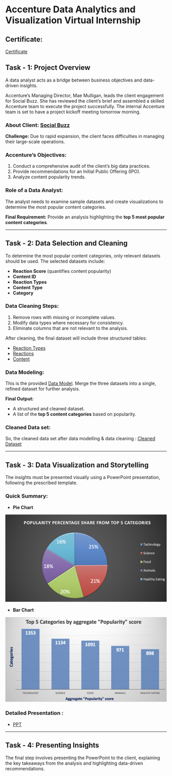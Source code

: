# Accenture Data Analytics and Visualization Virtual Internship

## Certificate:
[Certificate](https://github.com/Sinhaaz/Accenture-Data-Analytics-and-Visualization-Virtual-Internship/blob/main/Accenture%20North%20America_Data%20Analytics_completion_certificate.pdf)


## Task - 1: Project Overview
A data analyst acts as a bridge between business objectives and data-driven insights.

Accenture’s Managing Director, Mae Mulligan, leads the client engagement for Social Buzz. She has reviewed the client’s brief and assembled a skilled Accenture team to execute the project successfully. The internal Accenture team is set to have a project kickoff meeting tomorrow morning.

### About Client: [Social Buzz](https://github.com/Sinhaaz/Accenture-Data-Analytics-and-Visualization-Virtual-Internship/blob/main/Data_Analytics%20Client%20Brief.pdf)

**Challenge:** Due to rapid expansion, the client faces difficulties in managing their large-scale operations.

### Accenture’s Objectives:
1. Conduct a comprehensive audit of the client’s big data practices.
2. Provide recommendations for an Initial Public Offering (IPO).
3. Analyze content popularity trends.

### Role of a Data Analyst:
The analyst needs to examine sample datasets and create visualizations to determine the most popular content categories.

**Final Requirement:** Provide an analysis highlighting the **top 5 most popular content categories**.

---
## Task - 2: Data Selection and Cleaning
To determine the most popular content categories, only relevant datasets should be used. The selected datasets include:

- **Reaction Score** (quantifies content popularity)
- **Content ID**
- **Reaction Types**
- **Content Type**
- **Category**

### Data Cleaning Steps:
1. Remove rows with missing or incomplete values.
2. Modify data types where necessary for consistency.
3. Eliminate columns that are not relevant to the analysis.

After cleaning, the final dataset will include three structured tables:

 - [Reaction Types](https://github.com/Sinhaaz/Accenture-Data-Analytics-and-Visualization-Virtual-Internship/blob/main/ReactionTypes.csv)
 - [Reactions](https://github.com/Sinhaaz/Accenture-Data-Analytics-and-Visualization-Virtual-Internship/blob/main/Reactions.csv)
 - [Content](https://github.com/Sinhaaz/Accenture-Data-Analytics-and-Visualization-Virtual-Internship/blob/main/Content.csv)


### Data Modeling: 
This is the provided [Data Model](https://github.com/Sinhaaz/Accenture-Data-Analytics-and-Visualization-Virtual-Internship/blob/main/Data%20model.pdf).
Merge the three datasets into a single, refined dataset for further analysis.

**Final Output:**
- A structured and cleaned dataset.
- A list of the **top 5 content categories** based on popularity.
  
 ### Cleaned Data set:
 So, the cleaned data set after data modelling & data cleaning : [Cleaned Dataset](https://github.com/Sinhaaz/Accenture-Data-Analytics-and-Visualization-Virtual-Internship/blob/main/Cleaned%20Dataset.xlsx)

---
## Task - 3: Data Visualization and Storytelling
The insights must be presented visually using a PowerPoint presentation, following the prescribed template.

### Quick Summary:

- **Pie Chart**
<img src = "Pie Chart.png">

- **Bar Chart**
<img src = "Bar Chart.png">

### Detailed Presentation :
 - [PPT](https://github.com/Sinhaaz/Accenture-Data-Analytics-and-Visualization-Virtual-Internship/blob/main/PowerPoint%20presentation.pptx)
 
---
## Task - 4: Presenting Insights
The final step involves presenting the PowerPoint to the client, explaining the key takeaways from the analysis and highlighting data-driven recommendations.
